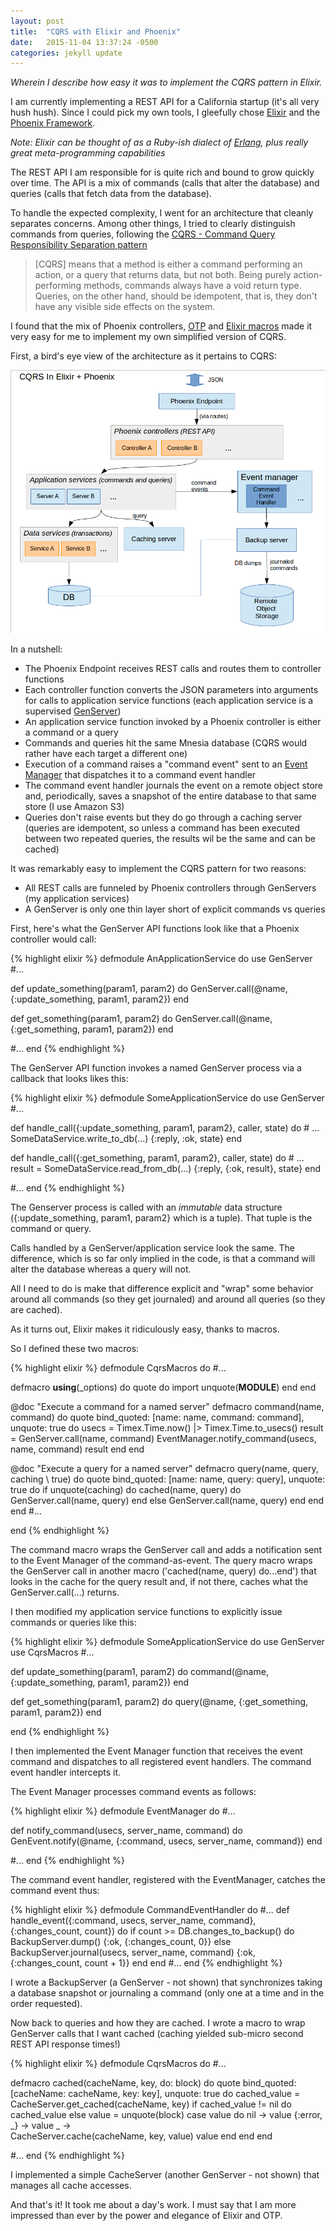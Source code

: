 ```yaml
---
layout: post
title:  "CQRS with Elixir and Phoenix"
date:   2015-11-04 13:37:24 -0500
categories: jekyll update
---
```


_Wherein I describe how easy it was to implement the CQRS pattern in Elixir._

I am currently implementing a REST API for a California startup (it's all very hush hush). Since I could pick my own tools, I gleefully chose [Elixir](http://elixir-lang.org) and the [Phoenix Framework](http://http://www.phoenixframework.org/).

_Note: Elixir can be thought of as a Ruby-ish dialect of [Erlang](http://www.erlang.org/), plus really great meta-programming capabilities_

The REST API I am responsible for is quite rich and bound to grow quickly over time. The API is a mix of commands (calls that alter the database) and queries (calls that fetch data from the database).

To handle the expected complexity, I went for an architecture that cleanly separates concerns. Among other things, I tried to clearly distinguish commands from queries, following the [CQRS - Command Query Responsibility Separation pattern](http://http://cqrs.nu/Faq/command-query-responsibility-segregation)

>[CQRS] means that a method is either a command performing an action, or a query that returns data, but not both.
>Being purely action-performing methods, commands always have a void return type.
>Queries, on the other hand, should be idempotent, that is, they don't have any visible side effects on the system.

I found that the mix of Phoenix controllers, [OTP](http://learnyousomeerlang.com/what-is-otp) and [Elixir macros](http://elixir-lang.org/getting-started/meta/macros.html) made it very easy for me to implement my own simplified version of CQRS.

First, a bird's eye view of the architecture as it pertains to CQRS:

![architecture](/assets/cqrs_elixir.png)

In a nutshell:

* The Phoenix Endpoint receives REST calls and routes them to controller functions
* Each controller function converts the JSON parameters into arguments for calls to application service functions (each application service is a supervised [GenServer](http://20bits.com/article/erlang-a-generic-server-tutorial))
* An application service function invoked by a Phoenix controller is either a command or a query
* Commands and queries hit the same Mnesia database (CQRS would rather have each target a different one)
* Execution of a command raises a "command event" sent to an [Event Manager](http://www.tattdcodemonkey.com/blog/2015/4/24/event-handling-in-elixir) that dispatches it to a command event handler
* The command event handler journals the event on a remote object store and, periodically, saves a snapshot of the entire database to that same store (I use Amazon S3)
* Queries don't raise events but they do go through a caching server (queries are idempotent, so unless a command has been executed between two repeated queries, the results wil be the same and can be cached)

It was remarkably easy to implement the CQRS pattern for two reasons:

* All REST calls are funneled by Phoenix controllers through GenServers (my application services)
* A GenServer is only one thin layer short of explicit commands vs queries

First, here's what the GenServer API functions look like that a Phoenix controller would call:

{% highlight elixir %}
defmodule AnApplicationService do
  use GenServer
  #...
  
  def update_something(param1, param2) do
    GenServer.call(@name, {:update_something, param1, param2})
  end
  
  def get_something(param1, param2) do
    GenServer.call(@name, {:get_something, param1, param2})
  end
  
  #...
end
{% endhighlight %}

The GenServer API function invokes a named GenServer process via a callback that looks likes this:

{% highlight elixir %}
defmodule SomeApplicationService do
  use GenServer
  #...
  
  def handle_call({:update_something, param1, param2}, caller, state) do
    # ...
    SomeDataService.write_to_db(...)
    {:reply, :ok, state}
  end
  
  def handle_call({:get_something, param1, param2}, caller, state) do
    # ...
    result = SomeDataService.read_from_db(...)
    {:reply, {:ok, result}, state}
  end
  
  #...
end
{% endhighlight %}

The Genserver process is called with an *immutable* data structure ({:update_something, param1, param2} which is a tuple). That tuple is the command or query.

Calls handled by a GenServer/application service look the same. The difference, which is so far only implied in the code, is that a command will alter the database whereas a query will not.

All I need to do is make that difference explicit and "wrap" some behavior around all commands (so they get journaled) and around all queries (so they are cached).

As it turns out, Elixir makes it ridiculously easy, thanks to macros.

So I defined these two macros:

{% highlight elixir %}
defmodule CqrsMacros do
  #...
  
  defmacro __using__(_options) do
    quote do
      import unquote(__MODULE__)
    end
  end
 
  @doc "Execute a command for a named server"
  defmacro command(name, command) do
    quote bind_quoted: [name: name, command: command], unquote: true do
      usecs = Timex.Time.now() |> Timex.Time.to_usecs()
      result = GenServer.call(name, command)
      EventManager.notify_command(usecs, name, command)
      result
     end
  end

  @doc "Execute a query for a named server"
  defmacro query(name, query, caching \\ true) do
    quote bind_quoted: [name: name, query: query], unquote: true do
      if unquote(caching) do
        cached(name, query) do
          GenServer.call(name, query)
	end
      else
        GenServer.call(name, query)
      end
    end
  end
  #...
  
end
{% endhighlight %}

The command macro wraps the GenServer call and adds a notification sent to the Event Manager of the command-as-event. The query macro wraps the GenServer call in another macro ('cached(name, query) do...end') that looks in the cache for the query result and, if not there, caches what the GenServer.call(...) returns.

I then modified my application service functions to explicitly issue commands or queries like this:

{% highlight elixir %}
defmodule SomeApplicationService do
  use GenServer
  use CqrsMacros
  #...

def update_something(param1, param2) do
    command(@name, {:update_something, param1, param2})
  end

  def get_something(param1, param2) do
    query(@name, {:get_something, param1, param2})
  end

end
{% endhighlight %}

I then implemented the Event Manager function that receives the event command and dispatches to all registered event handlers. The command event handler intercepts it.

The Event Manager processes command events as follows:

{% highlight elixir %}
defmodule EventManager do
  #...
  
  def notify_command(usecs, server_name, command) do
    GenEvent.notify(@name, {:command, usecs, server_name, command})
  end

  #...
end
{% endhighlight %}

The command event handler, registered with the EventManager, catches the command event thus:

{% highlight elixir %}
defmodule CommandEventHandler do
  #...
  def handle_event({:command, usecs, server_name, command}, {:changes_count, count}) do
    if count >=  DB.changes_to_backup() do
      BackupServer.dump()
      {:ok, {:changes_count, 0}}
    else
      BackupServer.journal(usecs, server_name, command)
      {:ok, {:changes_count, count + 1}}
    end
  end
  #...
end
{% endhighlight %}

I wrote a BackupServer (a GenServer - not shown) that synchronizes taking a database snapshot or journaling a command (only one at a time and in the order requested).

Now back to queries and how they are cached. I wrote a macro to wrap GenServer calls that I want cached (caching yielded sub-micro second REST API response times!)

{% highlight elixir %}
defmodule CqrsMacros do
  #...
  
  defmacro cached(cacheName, key, do: block) do
    quote bind_quoted: [cacheName: cacheName, key: key], unquote: true do
      cached_value = CacheServer.get_cached(cacheName, key)
      if cached_value != nil do
  	  cached_value
      else
	  value = unquote(block)
	  case value do
            nil -> value
            {:error, _} ->
	      value 
            _ ->	
              CacheServer.cache(cacheName, key, value)
              value
          end
      end
   end

   #...
 end
{% endhighlight %}

I implemented a simple CacheServer (another GenServer - not shown) that manages all cache accesses.

And that's it! It took me about a day's work. I must say that I am more impressed than ever by the power and elegance of Elixir and OTP.